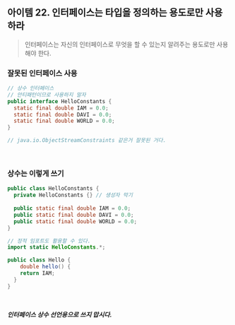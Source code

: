 ## 아이템 22. 인터페이스는 타입을 정의하는 용도로만 사용하라

> 인터페이스는 자신의 인터페이스로 무엇을 할 수 있는지 알려주는 용도로만 사용해야 한다.

### 잘못된 인터페이스 사용

```java
// 상수 인터페이스
// 안티패턴이므로 사용하지 말자
public interface HelloConstants {
  static final double IAM = 0.0;
  static final double DAVI = 0.0;
  static final double WORLD = 0.0;
}

// java.io.ObjectStreamConstraints 같은거 잘못된 거다.
```

<br>

### 상수는 이렇게 쓰기

```java
public class HelloConstants {
  private HelloConstants {} // 생성자 막기
  
  public static final double IAM = 0.0;
  public static final double DAVI = 0.0;
  public static final double WORLD = 0.0;
}
```

```java
// 정적 임포트도 활용할 수 있다.
import static HelloConstants.*;

public class Hello {
	double hello() {
    return IAM;
  }
}
```

<br>

***인터페이스 상수 선언용으로 쓰지 맙시다.***

